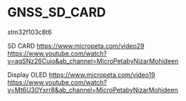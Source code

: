 # GNSS_SD_CARD

stm32f103c8t6

SD CARD
https://www.micropeta.com/video29
https://www.youtube.com/watch?v=aqSNz26Cuio&ab_channel=MicroPetabyNizarMohideen

Display OLED
https://www.micropeta.com/video19
https://www.youtube.com/watch?v=Mt6U30Yxrr8&ab_channel=MicroPetabyNizarMohideen